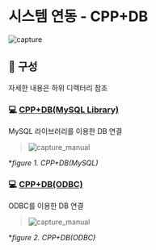 # 시스템 연동 - CPP+DB

  ![capture](https://github.com/kbm0996/-SystemLink-CPPxDB/blob/master/jpg/figure0.png) 

## 📑 구성
  자세한 내용은 하위 디렉터리 참조

### 💻 [CPP+DB(MySQL Library)](https://github.com/kbm0996/-SystemLink-CPPxDB/tree/master/MySQL_Example)
MySQL 라이브러리를 이용한 DB 연결
  >![capture_manual](https://github.com/kbm0996/-SystemLink-CPPxDB/blob/master/jpg/mysql.png) 
  
  **figure 1. CPP+DB(MySQL)*

### 💻 [CPP+DB(ODBC)](https://github.com/kbm0996/-SystemLink-CPPxDB/tree/master/ODBC_Example)
ODBC를 이용한 DB 연결
  >![capture_manual](https://github.com/kbm0996/-SystemLink-CPPxDB/blob/master/jpg/odbc.png) 
  
  **figure 2. CPP+DB(ODBC)*
